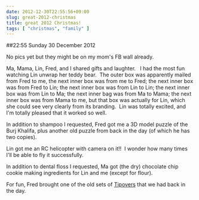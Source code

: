 ```yaml
---
date: 2012-12-30T22:55:56+09:00
slug: great-2012-christmas
title: great 2012 Christmas!
tags: [ "christmas", "family" ]
---
```


##22:55 Sunday 30 December 2012

No pics yet but they might be on my mom's FB wall already.

Ma, Mama, Lin, Fred, and I shared gifts and laughter.   I had the most fun watching Lin unwrap her teddy bear.  The outer box was apparently mailed from Fred to me, the next inner box was from me to Fred; the next inner box was from Fred to Lin; the next inner box was from Lin to Lin; the next inner box was from Lin to Ma; the next inner bag was from Ma to Mama; the next inner box was from Mama to me, but that box was actually for Lin, which she could see very clearly from its branding.  Lin was totally excited, and I'm totally pleased that it worked so well.

In addition to shampoo I requested, Fred got me a 3D model puzzle of the Burj Khalifa, plus another old puzzle from back in the day (of which he has two copies).

Lin got me an RC helicopter with camera on it!!  I wonder how many times I'll be able to fly it successfully.

In addition to dental floss I requested, Ma got (the dry) chocolate chip cookie making ingredients for Lin and me (except for flour).

For fun, Fred brought one of the old sets of [Tipovers](http://www.ebay.com/itm/ws/eBayISAPI.dll?ViewItem&item=321011097812) that we had back in the day.



